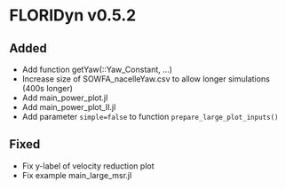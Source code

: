 # FLORIDyn v0.5.2
## Added
- Add function getYaw(::Yaw_Constant, ...)
- Increase size of SOWFA_nacelleYaw.csv to allow longer simulations (400s longer)
- Add main_power_plot.jl
- Add main_power_plot_II.jl
- Add parameter `simple=false` to function `prepare_large_plot_inputs()`

## Fixed
- Fix y-label of velocity reduction plot
- Fix example main_large_msr.jl

